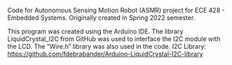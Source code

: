Code for Autonomous Sensing Motion Robot (ASMR) project for ECE 428 - Embedded Systems. Originally created in Spring 2022 semester.

This program was created using the Arduino IDE. The library LiquidCrystal_I2C from GitHub was used to interface the I2C module with the LCD. The “Wire.h” library was also used in the code.
I2C Library: https://github.com/fdebrabander/Arduino-LiquidCrystal-I2C-library
